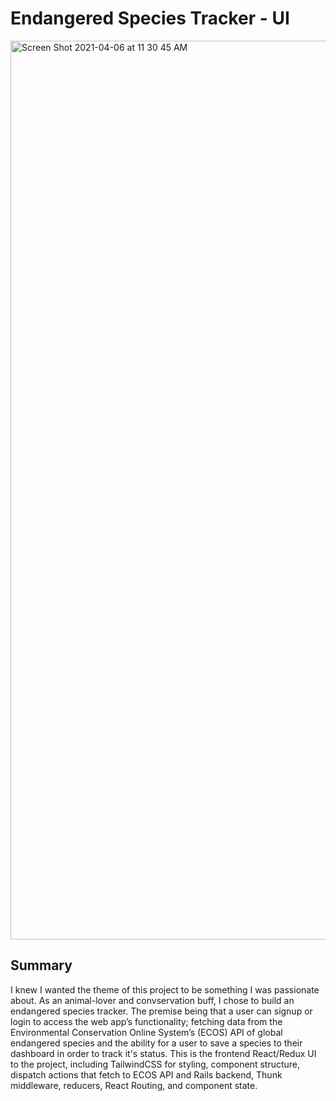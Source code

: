 # Endangered Species Tracker - UI

<img width="1438" alt="Screen Shot 2021-04-06 at 11 30 45 AM" src="https://user-images.githubusercontent.com/46694709/113755310-67de0e00-96cd-11eb-8264-d4d813cdf2cd.png">

## Summary 
I knew I wanted the theme of this project to be something I was passionate about. As an animal-lover and convservation buff, I chose to build an endangered species tracker. The premise being that a user can signup or login to access the web app’s functionality; fetching data from the Environmental Conservation Online System’s (ECOS) API of global endangered species and the ability for a user to save a species to their dashboard in order to track it's status. This is the frontend React/Redux UI to the project, including TailwindCSS for styling, component structure, dispatch actions that fetch to ECOS API and Rails backend, Thunk middleware, reducers, React Routing, and component state.  

